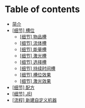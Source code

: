 # Table of contents

* [简介](README.md)
* [\[细节\] 槽位](slots/README.md)
  * [\[细节\] 物品槽](slots/item-slot.md)
  * [\[细节\] 流体槽](slots/fluid-slot.md)
  * [\[细节\] 能量槽](slots/energy-slot.md)
  * [\[细节\] 激光槽](slots/laser-slot.md)
  * [\[细节\] 选择槽](slots/selection-slot.md)
  * [\[细节\] 持续时间槽](slots/duration-slot.md)
  * [\[细节\] 槽位效果](slots/slot-visual.md)
  * [\[细节\] 激光效果](slots/xi-jie-ji-guang-xiao-guo.md)
* [\[细节\] 配方](recipes.md)
* [\[细节\] JEI](jei.md)
* [\[流程\] 新建自定义机器](creating-a-custom-machine.md)

